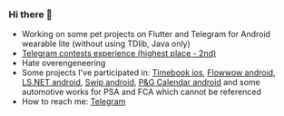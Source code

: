### Hi there 👋

- Working on some pet projects on Flutter and Telegram for Android wearable lite (without using TDlib, Java only)
- [Telegram contests experience (highest place - 2nd)](https://contest.com/user/Fairy-Zebra)
- Hate overengeneering
- Some projects I've participated in: 
  [Timebook ios](https://apps.apple.com/ru/app/timebook/id1561578302), [Flowwow android](https://play.google.com/store/apps/details?id=com.flowwow), [LS.NET android](https://play.google.com/store/apps/details?id=com.lsboutqiue.app), [Swip android](https://play.google.com/store/apps/details?id=com.it.swip), [P&G Calendar android](https://play.google.com/store/apps/details?id=com.pg.periodcalendar_40817_1617_cmg_0076) and some automotive works for PSA and FCA which cannot be referenced
- How to reach me: [Telegram](https://t.me/opiumfive)
